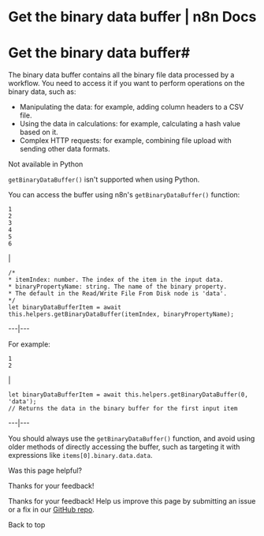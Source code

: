 # Get the binary data buffer | n8n Docs

[ ](https://github.com/n8n-io/n8n-docs/edit/main/docs/code/cookbook/code-node/get-binary-data-buffer.md "Edit this page")

# Get the binary data buffer#

The binary data buffer contains all the binary file data processed by a workflow. You need to access it if you want to perform operations on the binary data, such as:

  * Manipulating the data: for example, adding column headers to a CSV file.
  * Using the data in calculations: for example, calculating a hash value based on it.
  * Complex HTTP requests: for example, combining file upload with sending other data formats.

Not available in Python

`getBinaryDataBuffer()` isn't supported when using Python.

You can access the buffer using n8n's `getBinaryDataBuffer()` function:
    
    
    1
    2
    3
    4
    5
    6

| 
    
    
    /* 
    * itemIndex: number. The index of the item in the input data.
    * binaryPropertyName: string. The name of the binary property. 
    * The default in the Read/Write File From Disk node is 'data'. 
    */
    let binaryDataBufferItem = await this.helpers.getBinaryDataBuffer(itemIndex, binaryPropertyName);
      
  
---|---  
  
For example:
    
    
    1
    2

| 
    
    
    let binaryDataBufferItem = await this.helpers.getBinaryDataBuffer(0, 'data');
    // Returns the data in the binary buffer for the first input item
      
  
---|---  
  
You should always use the `getBinaryDataBuffer()` function, and avoid using older methods of directly accessing the buffer, such as targeting it with expressions like `items[0].binary.data.data`.

Was this page helpful? 

Thanks for your feedback! 

Thanks for your feedback! Help us improve this page by submitting an issue or a fix in our [GitHub repo](https://github.com/n8n-io/n8n-docs). 

Back to top